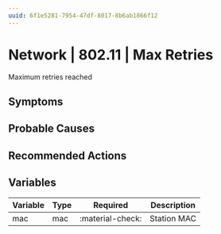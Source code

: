 ```yaml
---
uuid: 6f1e5281-7954-47df-8017-8b6ab1866f12
---
```

# Network | 802.11 | Max Retries

Maximum retries reached

## Symptoms

## Probable Causes

## Recommended Actions

## Variables

Variable | Type | Required | Description
--- | --- | --- | ---
mac | mac | :material-check: | Station MAC
